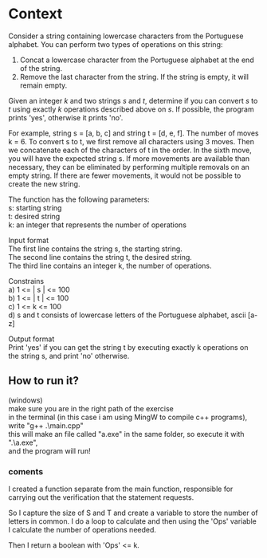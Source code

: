 # Context

Consider a string containing lowercase characters from the Portuguese alphabet. You can perform two types of operations on this string:
1. Concat a lowercase character from the Portuguese alphabet at the end of the string.
2. Remove the last character from the string. If the string is empty, it will remain empty.

Given an integer _k_ and two strings _s_ and _t_, determine if you can convert _s_ to _t_ using exactly _k_ operations described above on _s_. If possible, the program prints 'yes', otherwise it prints 'no'.

For example, string s = [a, b, c] and string t = [d, e, f]. The number of moves k = 6. To convert s to t, we first remove all characters using 3 moves. Then we concatenate each of the characters of t in the order. In the sixth move, you will have the expected string s. If more movements are available than necessary, they can be eliminated by performing multiple removals on an empty string. If there are fewer movements, it would not be possible to create the new string.

The function has the following parameters:\
s: starting string\
t: desired string\
k: an integer that represents the number of operations

Input format\
The first line contains the string s, the starting string.\
The second line contains the string t, the desired string.\
The third line contains an integer k, the number of operations.

Constrains\
a) 1 <= | s | <= 100\
b) 1 <= | t | <= 100\
c) 1 <= k <= 100\
d) s and t consists of lowercase letters of the Portuguese alphabet, ascii [a-z]

Output format\
Print 'yes' if you can get the string t by executing exactly k operations on the string s, and print 'no' otherwise.

## How to run it?

(windows) \
make sure you are in the right path of the exercise\
in the terminal (in this case i am using MingW to compile c++ programs), write "g++ .\main.cpp"\
this will make an file called "a.exe" in the same folder, so execute it with ".\a.exe", \
and the program will run! 


### coments
I created a function separate from the main function, responsible for carrying out the verification that the statement requests.

So I capture the size of S and T and create a variable to store the number of letters in common. I do a loop to calculate and then using the 'Ops' variable I calculate the number of operations needed. 

Then I return a boolean with 'Ops' <= k.

